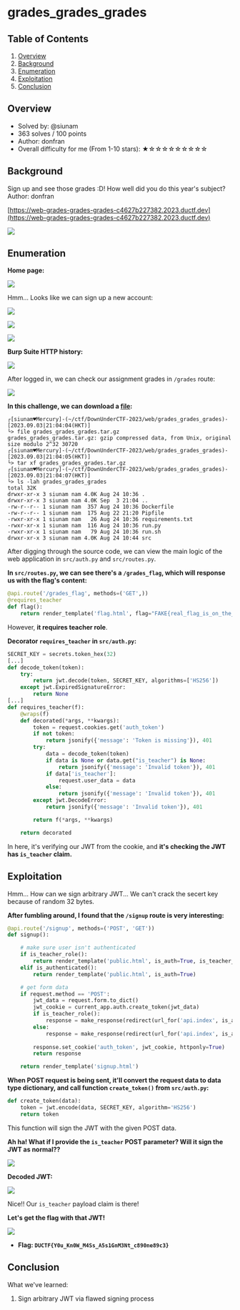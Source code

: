 # grades_grades_grades

## Table of Contents

1. [Overview](#overview)
2. [Background](#background)
3. [Enumeration](#enumeration)
4. [Exploitation](#exploitation)
5. [Conclusion](#conclusion)

## Overview

- Solved by: @siunam
- 363 solves / 100 points
- Author: donfran
- Overall difficulty for me (From 1-10 stars): ★☆☆☆☆☆☆☆☆☆

## Background

Sign up and see those grades :D! How well did you do this year's subject? Author: donfran

[https://web-grades-grades-grades-c4627b227382.2023.ductf.dev](https://web-grades-grades-grades-c4627b227382.2023.ductf.dev)

![](https://github.com/siunam321/CTF-Writeups/blob/main/DownUnderCTF-2023/images/Pasted%20image%2020230903205717.png)

## Enumeration

**Home page:**

![](https://github.com/siunam321/CTF-Writeups/blob/main/DownUnderCTF-2023/images/Pasted%20image%2020230903210048.png)

Hmm... Looks like we can sign up a new account:

![](https://github.com/siunam321/CTF-Writeups/blob/main/DownUnderCTF-2023/images/Pasted%20image%2020230903210117.png)

![](https://github.com/siunam321/CTF-Writeups/blob/main/DownUnderCTF-2023/images/Pasted%20image%2020230903210140.png)

![](https://github.com/siunam321/CTF-Writeups/blob/main/DownUnderCTF-2023/images/Pasted%20image%2020230903210240.png)

**Burp Suite HTTP history:**

![](https://github.com/siunam321/CTF-Writeups/blob/main/DownUnderCTF-2023/images/Pasted%20image%2020230903210916.png)

After logged in, we can check our assignment grades in `/grades` route:

![](https://github.com/siunam321/CTF-Writeups/blob/main/DownUnderCTF-2023/images/Pasted%20image%2020230903210317.png)

**In this challenge, we can download a [file](https://github.com/siunam321/CTF-Writeups/blob/main/DownUnderCTF-2023/web/grades_grades_grades/grades_grades_grades.tar.gz):**
```shell
┌[siunam♥Mercury]-(~/ctf/DownUnderCTF-2023/web/grades_grades_grades)-[2023.09.03|21:04:04(HKT)]
└> file grades_grades_grades.tar.gz 
grades_grades_grades.tar.gz: gzip compressed data, from Unix, original size modulo 2^32 30720
┌[siunam♥Mercury]-(~/ctf/DownUnderCTF-2023/web/grades_grades_grades)-[2023.09.03|21:04:05(HKT)]
└> tar xf grades_grades_grades.tar.gz 
┌[siunam♥Mercury]-(~/ctf/DownUnderCTF-2023/web/grades_grades_grades)-[2023.09.03|21:04:07(HKT)]
└> ls -lah grades_grades_grades
total 32K
drwxr-xr-x 3 siunam nam 4.0K Aug 24 10:36 .
drwxr-xr-x 3 siunam nam 4.0K Sep  3 21:04 ..
-rw-r--r-- 1 siunam nam  357 Aug 24 10:36 Dockerfile
-rw-r--r-- 1 siunam nam  175 Aug 22 21:20 Pipfile
-rwxr-xr-x 1 siunam nam   26 Aug 24 10:36 requirements.txt
-rwxr-xr-x 1 siunam nam  116 Aug 24 10:36 run.py
-rwxr-xr-x 1 siunam nam   79 Aug 24 10:36 run.sh
drwxr-xr-x 3 siunam nam 4.0K Aug 24 10:44 src
```

After digging through the source code, we can view the main logic of the web application in `src/auth.py` and `src/routes.py`.

**In `src/routes.py`, we can see there's a `/grades_flag`, which will response us with the flag's content:**
```python
@api.route('/grades_flag', methods=('GET',))
@requires_teacher
def flag():
    return render_template('flag.html', flag="FAKE{real_flag_is_on_the_server}", is_auth=True, is_teacher_role=True)
```

However, **it requires teacher role**.

**Decorator `requires_teacher` in `src/auth.py`:**
```python
SECRET_KEY = secrets.token_hex(32)
[...]
def decode_token(token):
    try:
        return jwt.decode(token, SECRET_KEY, algorithms=['HS256'])
    except jwt.ExpiredSignatureError:
        return None
[...]
def requires_teacher(f):
    @wraps(f)
    def decorated(*args, **kwargs):
        token = request.cookies.get('auth_token')
        if not token:
            return jsonify({'message': 'Token is missing'}), 401
        try:
            data = decode_token(token)
            if data is None or data.get("is_teacher") is None:
                return jsonify({'message': 'Invalid token'}), 401
            if data['is_teacher']:
                request.user_data = data
            else:
                return jsonify({'message': 'Invalid token'}), 401
        except jwt.DecodeError:
            return jsonify({'message': 'Invalid token'}), 401

        return f(*args, **kwargs)

    return decorated
```

In here, it's verifying our JWT from the cookie, and **it's checking the JWT has `is_teacher` claim.**

## Exploitation

Hmm... How can we sign arbitrary JWT... We can't crack the secert key because of random 32 bytes.

**After fumbling around, I found that the `/signup` route is very interesting:**
```python
@api.route('/signup', methods=('POST', 'GET'))
def signup():

    # make sure user isn't authenticated
    if is_teacher_role():
        return render_template('public.html', is_auth=True, is_teacher_role=True)
    elif is_authenticated():
        return render_template('public.html', is_auth=True)

    # get form data
    if request.method == 'POST':
        jwt_data = request.form.to_dict()
        jwt_cookie = current_app.auth.create_token(jwt_data)
        if is_teacher_role():
            response = make_response(redirect(url_for('api.index', is_auth=True, is_teacher_role=True)))
        else:
            response = make_response(redirect(url_for('api.index', is_auth=True)))
        
        response.set_cookie('auth_token', jwt_cookie, httponly=True)
        return response

    return render_template('signup.html')
```

**When POST request is being sent, it'll convert the request data to data type dictionary, and call function `create_token()` from `src/auth.py`:**
```python
def create_token(data):
    token = jwt.encode(data, SECRET_KEY, algorithm='HS256')
    return token
```

This function will sign the JWT with the given POST data.

**Ah ha! What if I provide the `is_teacher` POST parameter? Will it sign the JWT as normal??**

![](https://github.com/siunam321/CTF-Writeups/blob/main/DownUnderCTF-2023/images/Pasted%20image%2020230903212121.png)

**Decoded JWT:**

![](https://github.com/siunam321/CTF-Writeups/blob/main/DownUnderCTF-2023/images/Pasted%20image%2020230903212155.png)

Nice!! Our `is_teacher` payload claim is there!

**Let's get the flag with that JWT!**

![](https://github.com/siunam321/CTF-Writeups/blob/main/DownUnderCTF-2023/images/Pasted%20image%2020230903212311.png)

- **Flag: `DUCTF{Y0u_Kn0W_M4Ss_A5s1GnM3Nt_c890ne89c3}`**

## Conclusion

What we've learned:

1. Sign arbitrary JWT via flawed signing process